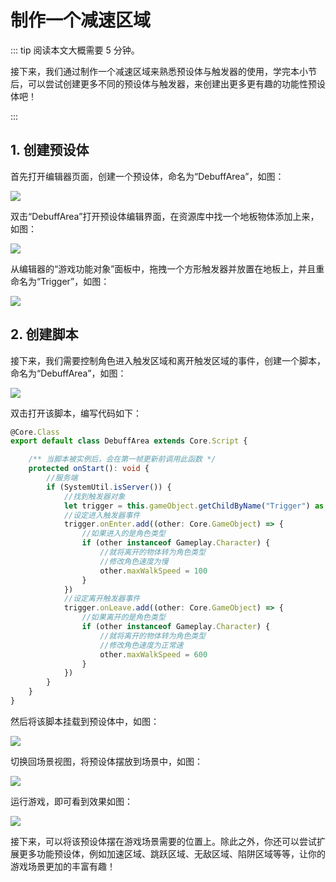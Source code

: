# 制作一个减速区域

::: tip 阅读本文大概需要 5 分钟。

接下来，我们通过制作一个减速区域来熟悉预设体与触发器的使用，学完本小节后，可以尝试创建更多不同的预设体与触发器，来创建出更多更有趣的功能性预设体吧！

:::

## 1. 创建预设体

首先打开编辑器页面，创建一个预设体，命名为“DebuffArea”，如图：

![](https://cdn.233xyx.com/1681133536160_378.png)

双击“DebuffArea”打开预设体编辑界面，在资源库中找一个地板物体添加上来，如图：

![](https://cdn.233xyx.com/1681133536505_195.png)

从编辑器的“游戏功能对象”面板中，拖拽一个方形触发器并放置在地板上，并且重命名为“Trigger”，如图：

![](https://cdn.233xyx.com/1681133536505_286.png)

## 2. 创建脚本

接下来，我们需要控制角色进入触发区域和离开触发区域的事件，创建一个脚本，命名为“DebuffArea”，如图：

![](https://cdn.233xyx.com/1681133536505_554.png)

双击打开该脚本，编写代码如下：

```TypeScript
@Core.Class
export default class DebuffArea extends Core.Script {

    /** 当脚本被实例后，会在第一帧更新前调用此函数 */
    protected onStart(): void {
        //服务端
        if (SystemUtil.isServer()) {
            //找到触发器对象
            let trigger = this.gameObject.getChildByName("Trigger") as Gameplay.Trigger
            //设定进入触发器事件
            trigger.onEnter.add((other: Core.GameObject) => {
                //如果进入的是角色类型
                if (other instanceof Gameplay.Character) {
                    //就将离开的物体转为角色类型
                    //修改角色速度为慢
                    other.maxWalkSpeed = 100
                }
            })
            //设定离开触发器事件
            trigger.onLeave.add((other: Core.GameObject) => {
                //如果离开的是角色类型
                if (other instanceof Gameplay.Character) {
                    //就将离开的物体转为角色类型
                    //修改角色速度为正常速
                    other.maxWalkSpeed = 600
                }
            })
        }
    }
}
```

然后将该脚本挂载到预设体中，如图：

![](https://cdn.233xyx.com/1681133536214_833.png)

切换回场景视图，将预设体摆放到场景中，如图：

![](https://cdn.233xyx.com/1681133536300_545.png)

运行游戏，即可看到效果如图：

![](https://cdn.233xyx.com/1681133536069_807.gif)

接下来，可以将该预设体摆在游戏场景需要的位置上。除此之外，你还可以尝试扩展更多功能预设体，例如加速区域、跳跃区域、无敌区域、陷阱区域等等，让你的游戏场景更加的丰富有趣！